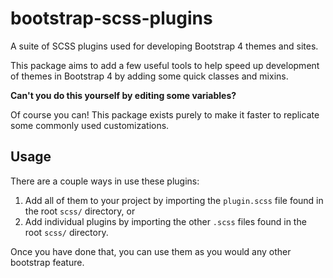 # bootstrap-scss-plugins

A suite of SCSS plugins used for developing Bootstrap 4 themes and sites.

This package aims to add a few useful tools to help speed up development of themes in Bootstrap 4 by adding some quick classes and mixins.

**Can't you do this yourself by editing some variables?**

Of course you can! This package exists purely to make it faster to replicate some commonly used customizations.

## Usage

There are a couple ways in use these plugins:

1. Add all of them to your project by importing the `plugin.scss` file found in the root `scss/` directory, or
2. Add individual plugins by importing the other `.scss` files found in the root `scss/` directory.

Once you have done that, you can use them as you would any other bootstrap feature.
